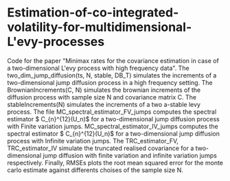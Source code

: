 # Estimation-of-co-integrated-volatility-for-multidimensional-L\'evy-processes

Code for the paper "Minimax rates for the covariance estimation in case of a two-dimensional L\'evy process with high frequency data".
The two_dim_jump_diffusion(ts, N, stable, DB_T) simulates the increments of a two-dimensional jump diffusion process in a high frequency setting. The BrownianIncrements(C, N) simulates the brownian increments of the diffusion process with sample size N and covariance matrix C. The stableIncrements(N) simulates the increments of a two a-stable levy process. The file    MC_spectral_estimator_FV_jumps computes the spectral estimator $ C_{n}^{12}(U_n)$ for a two-dimensional jump diffusion process with Finite variation jumps. MC_spectral_estimator_IV_jumps computes the spectral estimator $ C_{n}^{12}(U_n)$ for a two-dimensional jump diffusion process with Infinite variation jumps. The TRC_estimator_FV, TRC_estimator_IV simulate the truncated realised covariance for a two-dimensional jump diffusion with finite variation and infinite variation jumps respectively. Finally, RMSEs plots the root mean squared error for the monte carlo estimate against differents choises of the sample size N.
